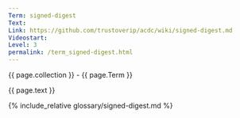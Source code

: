 ```yaml
---
Term: signed-digest
Text: 
Link: https://github.com/trustoverip/acdc/wiki/signed-digest.md
Videostart: 
Level: 3
permalink: /term_signed-digest.html
---
```


{{ page.collection }} - {{ page.Term }}

   {{ page.text }}

{% include_relative glossary/signed-digest.md %}
